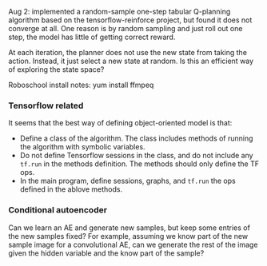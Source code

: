 Aug 2: implemented a random-sample one-step tabular Q-planning algorithm based on the tensorflow-reinforce project, but found it does not converge at all. One reason is by random sampling and just roll out one step, the model has little of getting correct reward.

At each iteration, the planner does not use the new state from taking the action. Instead, it just select a new state at random. Is this an efficient way of exploring the state space?

Roboschool install notes:
yum install ffmpeq


### Tensorflow related
It seems that the best way of defining object-oriented model is that:
- Define a class of the algorithm. The class includes methods of running the algorithm with symbolic variables.
- Do not define Tensorflow sessions in the class, and do not include any `tf.run` in the methods definition. The methods should only define the TF ops.
- In the main program, define sessions, graphs, and `tf.run` the ops defined in the ablove methods.

### Conditional autoencoder

Can we learn an AE and generate new samples, but keep some entries of the new samples fixed? For example, assuming we know part of the new sample image for a convolutional AE, can we generate the rest of the image given the hidden variable and the know part of the sample? 
